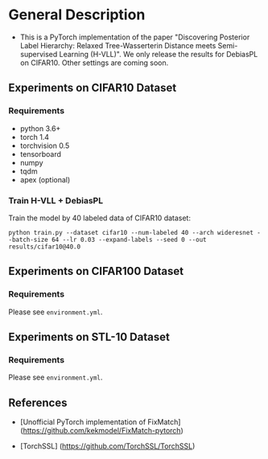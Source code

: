 # General Description
- This is a PyTorch implementation of the paper "Discovering Posterior Label Hierarchy: Relaxed Tree-Wasserterin Distance meets Semi-supervised Learning (H-VLL)". We only release the results for DebiasPL on CIFAR10. Other settings are coming soon.


## Experiments on CIFAR10 Dataset

### Requirements
- python 3.6+
- torch 1.4
- torchvision 0.5
- tensorboard
- numpy
- tqdm
- apex (optional)

### Train H-VLL + DebiasPL
Train the model by 40 labeled data of CIFAR10 dataset:

```
python train.py --dataset cifar10 --num-labeled 40 --arch wideresnet --batch-size 64 --lr 0.03 --expand-labels --seed 0 --out results/cifar10@40.0
```



## Experiments on CIFAR100 Dataset

### Requirements

Please see `environment.yml`.

## Experiments on STL-10 Dataset

### Requirements

Please see `environment.yml`.


## References
- [Unofficial PyTorch implementation of FixMatch] (https://github.com/kekmodel/FixMatch-pytorch)

- [TorchSSL] (https://github.com/TorchSSL/TorchSSL)
